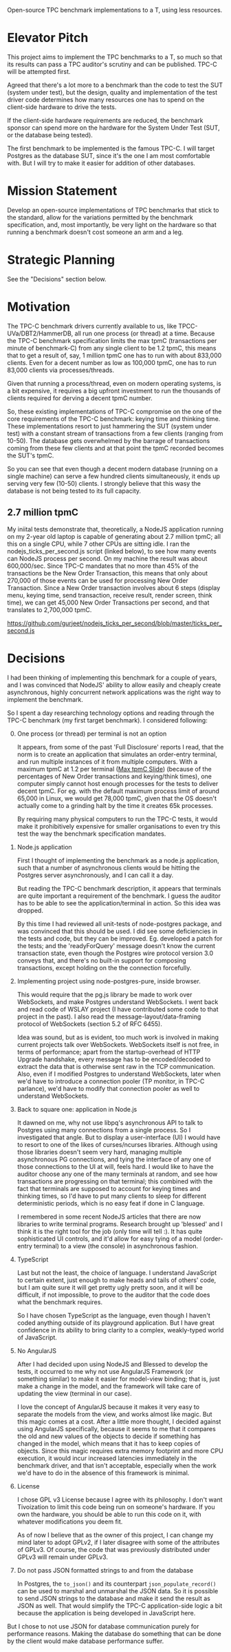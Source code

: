 
Open-source TPC benchmark implementations to a T, using less resources.

Elevator Pitch
==============

This project aims to implement the TPC benchmarks to a T, so much so that its
results can pass a TPC auditor's scrutiny and can be published. TPC-C will be
attempted first.

Agreed that there's a lot more to a benchmark than the code to test the SUT
(system under test), but the design, quality and implementation of the test
driver code determines how many resources one has to spend on the client-side
hardware to drive the tests.

If the client-side hardware requirements are reduced, the benchmark sponsor
can spend more on the hardware for the System Under Test (SUT, or the
database being tested).

The first benchmark to be implemented is the famous TPC-C. I will target
Postgres as the database SUT, since it's the one I am most comfortable with. But
I will try to make it easier for addition of other databases.

Mission Statement
=================

Develop an open-source implementations of TPC benchmarks that stick to the
standard, allow for the variations permitted by the benchmark specification,
and, most importantly, be very light on the hardware so that running a benchmark
doesn't cost someone an arm and a leg.

Strategic Planning
==================

See the "Decisions" section below.

Motivation
==========

The TPC-C benchmark drivers currently available to us, like TPCC-UVa/DBT2/HammerDB,
all run one process (or thread) at a time. Because the TPC-C benchmark specification
limits the max tpmC (transactions per minute of benchmark-C) from any single
client to be 1.2 tpmC, this means that to get a result of, say, 1 million tpmC
one has to run with about 833,000 clients. Even for a decent number as low
as 100,000 tpmC, one has to run 83,000 clients via processes/threads.

Given that running a process/thread, even on modern operating systems, is a bit
expensive, it requires a big upfront investment to run the thousands of clients
required for derving a decent tpmC number.

So, these existing implementations of TPC-C compromise on the one of the core
requirements of the TPC-C benchmark: keying time and thinking time. These
implementations resort to just hammering the SUT (system under test) with a
constant stream of transactions from a few clients (ranging from 10-50). The
database gets overwhelmed by the barrage of transactions coming from these few
clients and at that point the tpmC recorded becomes the SUT's tpmC.

So you can see that even though a decent modern database (running on a single
machine) can serve a few hundred clients simultaneously, it ends up serving
very few (10-50) clients. I strongly believe that this wasy the database is
not being tested to its full capacity.

2.7 million tpmC
-----------------

My iniital tests demonstrate that, theoretically, a NodeJS application running
on my 2-year old laptop is capable of generating about 2.7 million tpmC; all
this on a single CPU, while 7 other CPUs are sitting idle. I ran the
nodejs_ticks_per_second.js script (linked below), to see how many events can
NodeJS process per second. On my machine the result was about 600,000/sec. Since
TPC-C mandates that no more than 45% of the transactions be the New Order
Transaction, this means that only about 270,000 of those events can be used for
processing New Order Transaction. Since a New Order transaction involves about
6 steps (display menu, keying time, send transaction, receive result, render
screen, think time), we can get 45,000 New Order Transactions per second, and
that translates to 2,700,000 tpmC.

https://github.com/gurjeet/nodejs_ticks_per_second/blob/master/ticks_per_second.js

Decisions
=========

I had been thinking of implementing this benchmark for a couple of years, and I
was convinced that NodeJS' ability to allow easily and cheaply create
asynchronous, highly concurrent network applications was the right way to
implement the benchmark.

So I spent a day researching technology options and reading through  the TPC-C
benchmark (my first target benchmark). I considered following:

0. One process (or thread) per terminal is not an option

	It appears, from some of the past 'Full Disclosure' reports I read, that the
norm is to create an application that simulates an order-entry terminal, and
run multiple instances of it from multiple computers. With a maximum tpmC at
1.2 per terminal ([Max tpmC Slide]) (because of the percentages of New Order
transactions and keying/think times), one computer simply cannot host enough
processes for the tests to deliver decent tpmC. For eg. with the default maximum
process limit of around 65,000 in Linux, we would get 78,000 tpmC, given that the
OS doesn't actually come to a grinding halt by the time it creates 65k processes.

	By requiring many physical computers to run the TPC-C tests, it would make it
prohibitively expensive for smaller organisations to even try this test the way
the benchmark specification mandates.

[Max tpmC Slide]: http://www.tpc.org/information/sessions/sigmod/sld016.htm

1. Node.js application

	First I thought of implementing the benchmark as a node.js application, such
that a number of asynchronous clients would be hitting the Postgres server
asynchronously, and I can call it a day.

	But reading the TPC-C benchmark description, it appears that terminals are
quite important a requirement of the benchmark. I guess the auditor has to be
able to see the application/terminal in action. So this idea was dropped.

	By this time I had reviewed all unit-tests of node-postgres package, and was
convinced that this should be used. I did see some deficiencies in the tests and
code, but they can be improved. Eg. developed a patch for the tests; and the
'readyForQuery' message doesn't know the current transaction state, even though
the Postgres wire protocol version 3.0 conveys that, and there's no built-in
support for composing transactions, except holding on the the connection
forcefully.

2. Implementing project using node-postgres-pure, inside browser.

	This would require that the pg.js library be made to work over WebSockets,
and make Postgres understand WebSockets. I went back and read code of WSLAY
project (I have contributed some code to that project in the past). I also read
the message-layout/data-framing protocol of WebSockets (section 5.2 of RFC 6455).

	Idea was sound, but as is evident, too much work is involved in making
current projects talk over WebSockets. WebSockets itself is not free, in terms
of performance; apart from the startup-overhead of HTTP Upgrade handshake, every
message has to be encoded/decoded to extract the data that is otherwise sent raw
in the TCP communication. Also, even if I modified Postgres to understand
WebSockets, later when we'd have to introduce a connection pooler (TP monitor,
in TPC-C parlance), we'd have to modify that connection pooler as well to
understand WebSockets.

3. Back to square one: application in Node.js

	It dawned on me, why not use libpq's asynchronous API to talk to Postgres
using many connections from a single process. So I investigated that angle. But
to display a user-interface (UI) I would have to resort to one of the likes of
curses/ncurses libraries. Although using those libraries doesn't seem very hard,
managing multiple asynchronous PG connections, and tying the interface of any
one of those connections to the UI at will, feels hard. I would like to have the
auditor choose any one of the many terminals at random, and see how transactions
are progressing on that terminal; this combined with the fact that terminals are
supposed to account for keying times and thinking times, so I'd have to put many
clients to sleep for different deterministic periods, which is no easy feat if
done in C language.

	I remembered in some recent NodeJS articles that there are now libraries to
write terminal programs. Research brought up 'blessed' and I think it is the right
tool for the job (only time will tell :). It has quite sophisticated UI controls,
and it'd allow for easy tying of a model (order-entry terminal) to a view (the
console) in asynchronous fashion.

4. TypeScript

	Last but not the least, the choice of language. I understand JavaScript to
certain extent, just enough to make heads and tails of others' code, but I am
quite sure it will get pretty ugly pretty soon, and it will be difficult, if not
impossible, to prove to the auditor that the code does what the benchmark
requires.

	So I have chosen TypeScript as the language, even though I haven't coded
anything outside of its playground application. But I have great confidence in
its ability to bring clarity to a complex, weakly-typed world of JavaScript.

5. No AngularJS

	After I had decided upon using NodeJS and Blessed to develop the tests, it
occurred to me why not use AngularJS Framework (or something similar) to make it
easier for model-view binding; that is, just make a change in the model, and the
framework will take care of updating the view (terminal in our case).

	I love the concept of AngularJS because it makes it very easy to separate
the models from the view, and works almost like magic. But this magic comes at a
cost. After a little more thought, I decided against using AngularJS
specifically, because it seems to me that it compares the old and new values of
the objects to decide if something has changed in the model, which means that it
has to keep copies of objects. Since this magic requires extra memory footprint
and more CPU execution, it would incur increased latencies immediately in the
benchmark driver, and that isn't acceptable, especially when the work we'd have
to do in the absence of this framework is minimal.

6. License

	I chose GPL v3 License because I agree with its philosophy. I don't want
Tivoization to limit this code being run on someone's hardware. If you own the
hardware, you should be able to run this code on it, with whatever modifications
you deem fit.

	As of now I believe that as the owner of this project, I can change my mind
later to adopt GPLv2, if I later disagree with some of the attributes of GPLv3.
Of course, the code that was previously distributed under GPLv3 will remain
under GPLv3.

7. Do not pass JSON formatted strings to and from the database

	In Postgres, the `to_json()` and its counterpart `json_populate_record()` can
be used to marshal and unmarshal the JSON data. So it is possible to send JSON
strings to the database and make it send the result as JSON as well. That would
simplify the TPC-C application-side logic a bit because the application is being
developed in JavaScript here.

But I chose to not use JSON for database communication purely for performance
reasons. Making the database do something that can be done by the client would
make database performance suffer.
